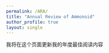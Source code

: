 ```yaml
---
permalink: /ARA/
title: "Annual Review of Ammonoid"
author_profile: true
layout: single
---
```


我将在这个页面更新我的年度最佳阅读内容
